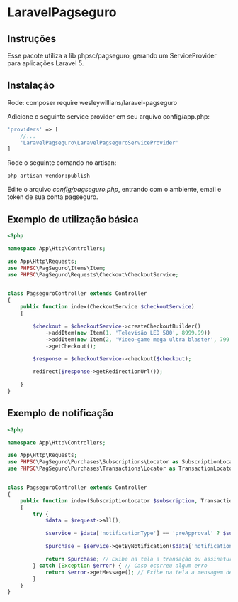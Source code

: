 # LaravelPagseguro

## Instruções

Esse pacote utiliza a lib phpsc/pagseguro, gerando um ServiceProvider para aplicações Laravel 5.

## Instalação

Rode: composer require wesleywillians/laravel-pagseguro

Adicione o seguinte service provider em seu arquivo config/app.php:

```php
'providers' => [
    //...
    'LaravelPagseguro\LaravelPagseguroServiceProvider'
]
```

Rode o seguinte comando no artisan:

```bash
php artisan vendor:publish
```

Edite o arquivo *config/pagseguro.php*, entrando com o ambiente, email e token de sua conta pagseguro.

## Exemplo de utilização básica

```php
<?php

namespace App\Http\Controllers;

use App\Http\Requests;
use PHPSC\PagSeguro\Items\Item;
use PHPSC\PagSeguro\Requests\Checkout\CheckoutService;


class PagseguroController extends Controller
{
    public function index(CheckoutService $checkoutService)
    {

        $checkout = $checkoutService->createCheckoutBuilder()
            ->addItem(new Item(1, 'Televisão LED 500', 8999.99))
            ->addItem(new Item(2, 'Video-game mega ultra blaster', 799.99))
            ->getCheckout();

        $response = $checkoutService->checkout($checkout);

        redirect($response->getRedirectionUrl());

    }
}
````

## Exemplo de notificação

```php
<?php

namespace App\Http\Controllers;

use App\Http\Requests;
use PHPSC\PagSeguro\Purchases\Subscriptions\Locator as SubscriptionLocator;
use PHPSC\PagSeguro\Purchases\Transactions\Locator as TransactionLocator;


class PagseguroController extends Controller
{
    public function index(SubscriptionLocator $subscription, TransactionLocator $transaction)
    {
        try {
            $data = $request->all();

            $service = $data['notificationType'] == 'preApproval' ? $subscription : $transaction; // Cria instância do serviço de acordo com o tipo da notificação

            $purchase = $service->getByNotification($data['notificationCode']);

            return $purchase; // Exibe na tela a transação ou assinatura atualizada
        } catch (Exception $error) { // Caso ocorreu algum erro
            return $error->getMessage(); // Exibe na tela a mensagem de erro
        }
    }
}
````
